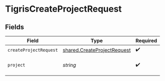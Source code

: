 # TigrisCreateProjectRequest


## Fields

| Field                                                                             | Type                                                                              | Required                                                                          | Description                                                                       |
| --------------------------------------------------------------------------------- | --------------------------------------------------------------------------------- | --------------------------------------------------------------------------------- | --------------------------------------------------------------------------------- |
| `createProjectRequest`                                                            | [shared.CreateProjectRequest](../../../sdk/models/shared/createprojectrequest.md) | :heavy_check_mark:                                                                | N/A                                                                               |
| `project`                                                                         | *string*                                                                          | :heavy_check_mark:                                                                | Create project with this name.                                                    |